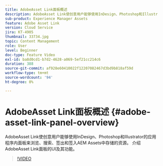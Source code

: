 ```yaml
---
title: AdobeAsset Link面板概述
description: AdobeAsset Link使创意用户能够使用InDesign、Photoshop和Illustrator的应用程序内面板来浏览、搜索、签出和签入AEM Assets中存储的资源。 介绍AdobeAsset Link面板的UI及其功能。
sub-product: Experience Manager Assets
feature: Adobe Asset Link
version: Cloud Service
jira: KT-4905
thumbnail: 33734.jpg
topic: Content Management
role: User
level: Beginner
doc-type: Feature Video
exl-id: ba8d0cd1-b7d2-4628-a069-5ef21cc214c6
duration: 388
source-git-commit: af928e60410022f12207082467d3bd9b818af59d
workflow-type: tm+mt
source-wordcount: '94'
ht-degree: 0%

---
```


# AdobeAsset Link面板概述 {#adobe-asset-link-panel-overview}

AdobeAsset Link使创意用户能够使用InDesign、Photoshop和Illustrator的应用程序内面板来浏览、搜索、签出和签入AEM Assets中存储的资源。 介绍AdobeAsset Link面板的UI及其功能。

>[!VIDEO](https://video.tv.adobe.com/v/33734?quality=12&learn=on)
